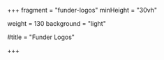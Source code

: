+++
fragment = "funder-logos"
minHeight = "30vh"

weight = 130
background = "light"

#title = "Funder Logos"

+++
